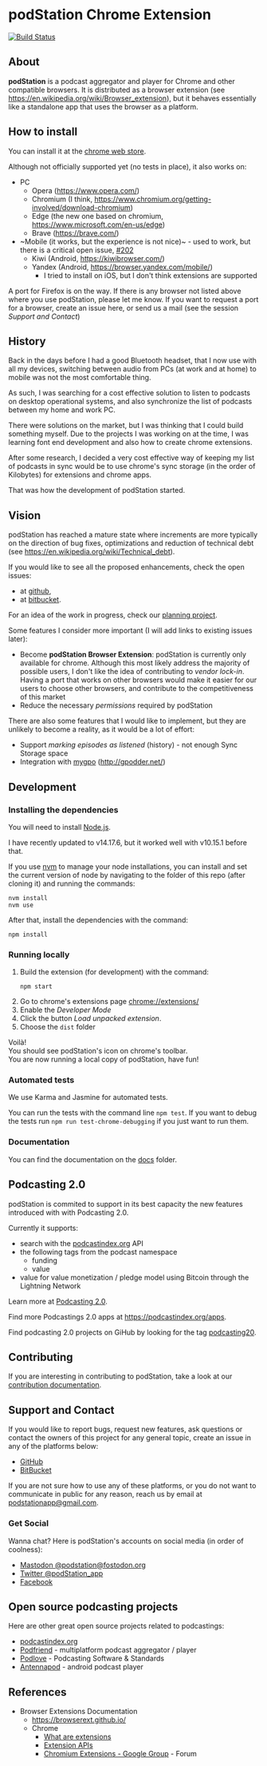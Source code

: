 # podStation Chrome Extension

[![Build Status](https://travis-ci.com/podStation/podStation.svg?branch=master)](https://app.travis-ci.com/podStation/podStation)

## About 

**podStation** is a podcast aggregator and player for Chrome and other compatible browsers.
It is distributed as a browser extension (see https://en.wikipedia.org/wiki/Browser_extension), but it behaves essentially like a standalone app that uses the browser as a platform. 

## How to install

You can install it at the [chrome web store][at-chrome-web-store].

Although not officially supported yet (no tests in place), it also works on:
- PC
  - Opera (https://www.opera.com/)
  - Chromium (I think, https://www.chromium.org/getting-involved/download-chromium)
  - Edge (the new one based on chromium, https://www.microsoft.com/en-us/edge)
  - Brave (https://brave.com/)
- ~Mobile (it works, but the experience is not nice)~ - used to work, but there is a critical open issue, [#202](https://github.com/podStation/podStation/issues/202)
  - Kiwi (Android, https://kiwibrowser.com/)
  - Yandex (Android, https://browser.yandex.com/mobile/)
    - I tried to install on iOS, but I don't think extensions are supported
    
A port for Firefox is on the way. If there is any browser not listed above where you use podStation, please let me know.
If you want to request a port for a browser, create an issue here, or send us a mail (see the session _Support and Contact_)

## History

Back in the days before I had a good Bluetooth headset, that I now use with all my devices, switching between audio from PCs (at work and at home) to mobile was not the most comfortable thing.

As such, I was searching for a cost effective solution to listen to podcasts on desktop operational systems, and also synchronize the list of podcasts between my home and work PC.

There were solutions on the market, but I was thinking that I could build something myself.
Due to the projects I was working on at the time, I was learning font end development and also how to create chrome extensions.

After some research, I decided a very cost effective way of keeping my list of podcasts in sync would be to use chrome's sync storage (in the order of Kilobytes) for extensions and chrome apps.

That was how the development of podStation started.

## Vision

podStation has reached a mature state where increments are more typically on the direction of bug fixes, optimizations and reduction of technical debt (see https://en.wikipedia.org/wiki/Technical_debt).

If you would like to see all the proposed enhancements, check the open issues:
* at [github][open-issues-at-github],
* at [bitbucket][open-issues-at-bitbucket].

For an idea of the work in progress, check our [planning project][planning-project].

Some features I consider more important (I will add links to existing issues later):
- Become **podStation Browser Extension**: podStation is currently only available for chrome. Although this most likely address the majority of possible users, I don't like the idea of contributing to _vendor lock-in_. Having a port that works on other browsers would make it easier for our users to choose other browsers, and contribute to the competitiveness of this market
- Reduce the necessary _permissions_ required by podStation

There are also some features that I would like to implement, but they are unlikely to become a reality, as it would be a lot of effort:
- Support _marking episodes as listened_ (history) - not enough Sync Storage space
- Integration with [mygpo](https://github.com/gpodder/mygpo) (http://gpodder.net/)

## Development

### Installing the dependencies

You will need to install [Node.js](https://nodejs.org/en/).

I have recently updated to v14.17.6, but it worked well with v10.15.1 before that.

If you use [nvm](http://nvm.sh/) to manage your node installations, you can install and set the current version of node by navigating to the folder of this repo (after cloning it) and running the commands:
```
nvm install
nvm use
```

After that, install the dependencies with the command:
```
npm install
```

### Running locally

1. Build the extension (for development) with the command:
    ```
    npm start
    ```
2. Go to chrome's extensions page [chrome://extensions/](chrome://extensions/)
3. Enable the _Developer Mode_
4. Click the button _Load unpacked extension_.
5. Choose the `dist` folder

Voilà!  
You should see podStation's icon on chrome's toolbar.  
You are now running a local copy of podStation, have fun!

### Automated tests

We use Karma and Jasmine for automated tests.

You can run the tests with the command line `npm test`. 
If you want to debug the tests run `npm run test-chrome-debugging` if you just want to run them.

### Documentation

You can find the documentation on the [docs](/docs) folder.

## Podcasting 2.0

podStation is commited to support in its best capacity the new features introduced with with Podcasting 2.0.

Currently it supports:
- search with the [podcastindex.org](https://podcastindex.org) API
- the following tags from the podcast namespace
    - funding
    - value
- value for value monetization / pledge model using Bitcoin through the Lightning Network

Learn more at [Podcasting 2.0](https://github.com/Podcastindex-org/podcast-namespace/blob/main/podcasting2.0.md).

Find more Podcastings 2.0 apps at https://podcastindex.org/apps.

Find podcasting 2.0 projects on GiHub by looking for the tag [podcasting20](https://github.com/topics/podcasting20).

## Contributing

If you are interesting in contributing to podStation, take a look at our [contribution documentation](https://github.com/podStation/.github/blob/master/CONTRIBUTING.md).

## Support and Contact

If you would like to report bugs, request new features, ask questions or contact the owners of this project for any general topic, create an issue in any of the platforms below:
* [GitHub](https://github.com/podStation/podStation/issues/new)
* [BitBucket](https://bitbucket.org/dellagustin/podstation_chrome_ext/issues/new)

If you are not sure how to use any of these platforms, or you do not want to communicate in public for any reason, reach us by email at podstationapp@gmail.com.

### Get Social

Wanna chat? Here is podStation's accounts on social media (in order of coolness):

- [Mastodon @podstation@fostodon.org](https://fosstodon.org/@podstation)
- [Twitter @podStation_app](https://twitter.com/podStation_app)
- [Facebook](https://www.facebook.com/podStation)

## Open source podcasting projects

Here are other great open source projects related to podcastings:
- [podcastindex.org](https://github.com/Podcastindex-org)
- [Podfriend](https://github.com/MartinMouritzen/Podfriend) - multiplatform podcast aggregator / player
- [Podlove](https://github.com/podlove) - Podcasting Software & Standards
- [Antennapod](https://github.com/AntennaPod) - android podcast player

## References
- Browser Extensions Documentation
  - https://browserext.github.io/
  - Chrome
    - [What are extensions](https://developer.chrome.com/extensions)
    - [Extension APIs](https://developer.chrome.com/extensions/api_index)
    - [Chromium Extensions - Google Group](https://groups.google.com/a/chromium.org/forum/#!forum/chromium-extensions) - Forum

<!-- links -->
[at-chrome-web-store]: https://chrome.google.com/webstore/detail/podstation/bpcagekijmfcocgjlnnhpdogbplajjfn
[open-issues-at-github]: https://github.com/podStation/podStation/issues
[open-issues-at-bitbucket]: https://bitbucket.org/dellagustin/podstation_chrome_ext/issues?status=new&status=open
[planning-project]: https://github.com/orgs/podStation/projects/1
